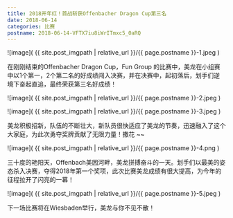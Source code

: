 ```yaml
---
title: 2018开年红！首战斩获Offenbacher Dragon Cup第三名
date: 2018-06-14
categories: 比赛
postname: 2018-06-14-VFTX7iu8iWrITmxc5_0aRQ
---
```


![image]( {{ site.post_imgpath | relative_url }}/{{ page.postname }}-1.jpeg )

在刚刚结束的Offenbacher Dragon Cup，Fun Group 的比赛中，美龙在小组赛中以1个第一，2个第二名的好成绩闯入决赛，并在决赛中，起初落后，划手们逆境下奋起直追，最终荣获第三名好成绩！

![image]( {{ site.post_imgpath | relative_url }}/{{ page.postname }}-2.jpeg )

![image]( {{ site.post_imgpath | relative_url }}/{{ page.postname }}-3.jpeg )

美龙积极招新，队伍的不断壮大，新队员很快适应了美龙的节奏，迅速融入了这个大家庭，为此次勇夺奖牌贡献了无限力量！撒花 ~~

![image]( {{ site.post_imgpath | relative_url }}/{{ page.postname }}-4.png )

三十度的艳阳天，Offenbach美因河畔，美龙拼搏奋斗的一天。划手们以最美的姿态杀入决赛，夺得2018年第一个奖项，此次比赛美龙成绩有很大提高，为今年的征程拉开了闪亮的一幕！

![image]( {{ site.post_imgpath | relative_url }}/{{ page.postname }}-5.jpeg )

下一场比赛将在Wiesbaden举行，美龙与你不见不散！